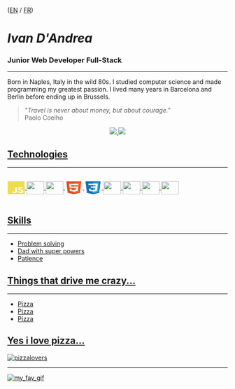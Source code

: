 ([EN](aboutme.md#en) / [FR](aboutme.md#fr))

# ***_Ivan D'Andrea_*** <a name="en"></a>
### Junior Web Developer Full-Stack
---
Born in Naples, Italy in the wild 80s. I studied computer science and made programming my greatest passion.  I lived many years in Barcelona and Berlin before ending up in Brussels. 

> _"Travel is never about money, but about courage."_  
 Paolo Coelho

<div align="center">
  <a href="https://github.com/IvanDandrea86">
  <img height="180em" src="https://github-readme-stats.vercel.app/api?username=IvanDandrea86&show_icons=true&theme=dracula&include_all_commits=true&count_private=true"/>
  <img height="180em" src="https://github-readme-stats.vercel.app/api/top-langs/?username=IvanDandrea86&layout=compact&langs_count=7&theme=dracula"/>
</div>

## Technologies
---
  <div style="display: inline_block"><br>
  <img align="center"  height="30" width="40" src="https://raw.githubusercontent.com/devicons/devicon/master/icons/javascript/javascript-plain.svg">
   <img align="center"  height="30" width="40" src="https://cdn.jsdelivr.net/gh/devicons/devicon/icons/typescript/typescript-original.svg" />
    <img align="center"  height="30" width="40" src="https://cdn.jsdelivr.net/gh/devicons/devicon/icons/npm/npm-original-wordmark.svg" />
  <img align="center" height="30" width="40" src="https://raw.githubusercontent.com/devicons/devicon/master/icons/html5/html5-original.svg">
  <img align="center"  height="30" width="40" src="https://raw.githubusercontent.com/devicons/devicon/master/icons/css3/css3-original.svg">
   <img align="center"  height="30" width="40" src="https://cdn.jsdelivr.net/gh/devicons/devicon/icons/php/php-original.svg" />
    <img  align="center"  height="30" width="40"src="https://cdn.jsdelivr.net/gh/devicons/devicon/icons/sass/sass-original.svg" />
     <img align="center"  height="30" width="40" src="https://cdn.jsdelivr.net/gh/devicons/devicon/icons/docker/docker-original-wordmark.svg" />
      <img  align="center"  height="30" width="40" src="https://cdn.jsdelivr.net/gh/devicons/devicon/icons/git/git-original.svg" />

</div>
<br>

## Skills
---

- Problem solving
- Dad with super powers
- Patience


## Things that drive me crazy...
---
- Pizza
- Pizza
- Pizza
  
Yes i love pizza...
---
![pizzalovers](https://media.giphy.com/media/jn2iXu2HRpMuovBrrV/giphy.gif)

---

![my_fav_gif](https://media.giphy.com/media/MZocLC5dJprPTcrm65/giphy.gif) 


